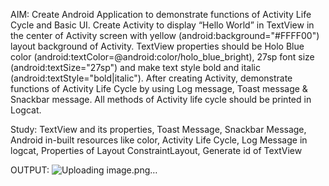 AIM: Create Android Application to demonstrate functions of Activity Life Cycle and Basic UI.
Create Activity to display “Hello World” in TextView in the center of Activity screen with yellow (android:background="#FFFF00") layout background of Activity. TextView properties should be Holo Blue color (android:textColor=@android:color/holo_blue_bright), 27sp font size (android:textSize="27sp") and make text style bold and italic (android:textStyle="bold|italic"). After creating Activity, demonstrate functions of Activity Life Cycle by using Log message, Toast message & Snackbar message. All methods of Activity life cycle should be printed in Logcat.

Study: TextView and its properties, Toast Message, Snackbar Message, Android in-built resources like color, Activity Life Cycle, Log Message in logcat, Properties of Layout ConstraintLayout, Generate id of TextView

OUTPUT: ![Uploading image.png…]()

